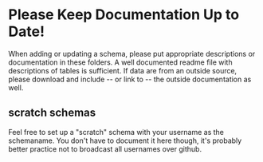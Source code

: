 # Please Keep Documentation Up to Date!
When adding or updating a schema, please put appropriate descriptions or documentation in these folders. 
A well documented readme file with descriptions of tables is sufficient.  If data are from an outside source, please download and include -- or link to -- the outside documentation as well. 

## scratch schemas
Feel free to set up a "scratch" schema with your username as the schemaname. You don't have to document it here though, it's probably better practice not to broadcast all usernames over github. 
